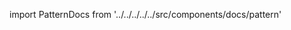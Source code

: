 
import PatternDocs from '../../../../../src/components/docs/pattern'

<PatternDocs pattern='simon' />
